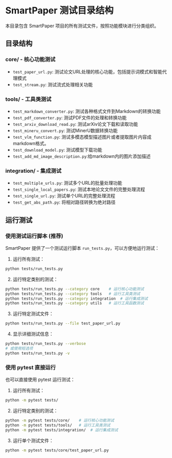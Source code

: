 # SmartPaper 测试目录结构

本目录包含 SmartPaper 项目的所有测试文件，按照功能模块进行分类组织。

## 目录结构

### core/ - 核心功能测试
- `test_paper_url.py`: 测试论文URL处理的核心功能，包括提示词模式和智能代理模式
- `test_stream.py`: 测试流式处理相关功能

### tools/ - 工具类测试
- `test_markdown_converter.py`: 测试各种格式文件到Markdown的转换功能
- `test_pdf_converter.py`: 测试PDF文件的处理和转换功能
- `test_arxiv_download_read.py`: 测试arXiv论文下载和读取功能
- `test_mineru_convert.py`: 测试MinerU数据转换功能
- `test_vlm_function.py`: 测试多模态模型描述图片或者提取图片内容成markdown格式。
- `test_download_model.py`: 测试模型下载功能
- `test_add_md_image_description.py`:给markdown内的图片添加描述
### integration/ - 集成测试
- `test_multiple_urls.py`: 测试多个URL的批量处理功能
- `test_single_local_papers.py`: 测试本地论文文件的完整处理流程
- `test_single_url.py`: 测试单个URL的完整处理流程
- `test_get_abs_path.py`: 将相对路径转换为绝对路径

## 运行测试

### 使用测试运行脚本 (推荐)

SmartPaper 提供了一个测试运行脚本 `run_tests.py`，可以方便地运行测试：

1. 运行所有测试：
```bash
python tests/run_tests.py
```

2. 运行特定类别的测试：
```bash
python tests/run_tests.py --category core    # 运行核心功能测试
python tests/run_tests.py --category tools   # 运行工具类测试
python tests/run_tests.py --category integration  # 运行集成测试
python tests/run_tests.py --category utils   # 运行工具函数测试
```

3. 运行特定测试文件：
```bash
python tests/run_tests.py --file test_paper_url.py
```

4. 显示详细测试信息：
```bash
python tests/run_tests.py --verbose
# 或使用短选项
python tests/run_tests.py -v
```

### 使用 pytest 直接运行

也可以直接使用 pytest 运行测试：

1. 运行所有测试：
```bash
python -m pytest tests/
```

2. 运行特定类别的测试：
```bash
python -m pytest tests/core/    # 运行核心功能测试
python -m pytest tests/tools/   # 运行工具类测试
python -m pytest tests/integration/  # 运行集成测试
```

3. 运行单个测试文件：
```bash
python -m pytest tests/core/test_paper_url.py
```
